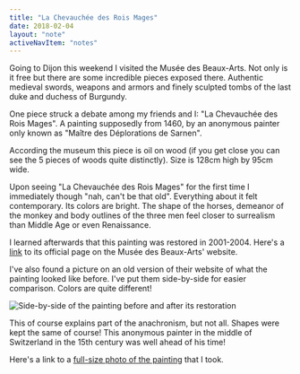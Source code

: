```yaml
---
title: "La Chevauchée des Rois Mages"
date: 2018-02-04
layout: "note"
activeNavItem: "notes"
---
```


Going to Dijon this weekend I visited the Musée des Beaux-Arts. Not only is it
free but there are some incredible pieces exposed there. Authentic medieval
swords, weapons and armors and finely sculpted tombs of the last duke and
duchess of Burgundy.

One piece struck a debate among my friends and I: "La Chevauchée des Rois
Mages". A painting supposedly from 1460, by an anonymous painter only known as
"Maître des Déplorations de Sarnen".

According the museum this piece is oil on wood (if you get close you can see
the 5 pieces of woods quite distinctly). Size is 128cm high by 95cm wide.

Upon seeing "La Chevauchée des Rois Mages" for the first time I immediately
though "nah, can't be that old". Everything about it felt
contemporary. Its colors are bright. The shape of the horses, demeanor of the
monkey and body outlines of the three men feel closer to surrealism than Middle
Age or even Renaissance.

I learned afterwards that this painting was restored in 2001-2004. Here's a
[link](http://mba-collections.dijon.fr/ow4/mba/voir.xsp?id=00101-13567&qid=sdx_q1&n=3&e=)
to its official page on the Musée des Beaux-Arts' website.

I've also found a picture on an old version of their website of what the
painting looked like before. I've put them side-by-side for easier comparison.
Colors are quite different!

![Side-by-side of the painting before and after its restoration](/img/chevauchee_restoration.jpg)

This of course explains part of the anachronism, but not all. Shapes were kept
the same of course! This anonymous painter in the middle of Switzerland in the
15th century was well ahead of his time!

Here's a link to a [full-size photo of the painting](/img/chevauchee_full_size.jpg)
that I took.
